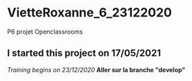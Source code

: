 # VietteRoxanne_6_23122020
P6 projet Openclassrooms
## I started this project on 17/05/2021
*Training begins on 23/12/2020*
**Aller sur la branche "develop"**
